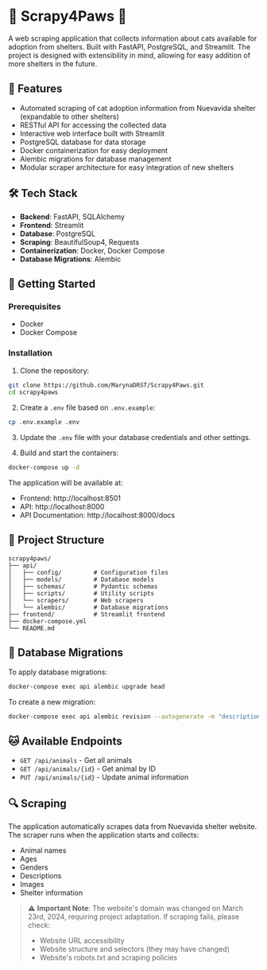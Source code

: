 # 🐾 Scrapy4Paws 🐾

A web scraping application that collects information about cats available for adoption from shelters. Built with FastAPI, PostgreSQL, and Streamlit. The project is designed with extensibility in mind, allowing for easy addition of more shelters in the future.

## 🌟 Features

- Automated scraping of cat adoption information from Nuevavida shelter (expandable to other shelters)
- RESTful API for accessing the collected data
- Interactive web interface built with Streamlit
- PostgreSQL database for data storage
- Docker containerization for easy deployment
- Alembic migrations for database management
- Modular scraper architecture for easy integration of new shelters

## 🛠️ Tech Stack

- **Backend**: FastAPI, SQLAlchemy
- **Frontend**: Streamlit
- **Database**: PostgreSQL
- **Scraping**: BeautifulSoup4, Requests
- **Containerization**: Docker, Docker Compose
- **Database Migrations**: Alembic

## 🚀 Getting Started

### Prerequisites

- Docker
- Docker Compose

### Installation

1. Clone the repository:
```bash
git clone https://github.com/MarynaDRST/Scrapy4Paws.git
cd scrapy4paws
```

2. Create a `.env` file based on `.env.example`:
```bash
cp .env.example .env
```

3. Update the `.env` file with your database credentials and other settings.

4. Build and start the containers:
```bash
docker-compose up -d
```

The application will be available at:
- Frontend: http://localhost:8501
- API: http://localhost:8000
- API Documentation: http://localhost:8000/docs

## 📁 Project Structure

```
scrapy4paws/
├── api/
│   ├── config/         # Configuration files
│   ├── models/         # Database models
│   ├── schemas/        # Pydantic schemas
│   ├── scripts/        # Utility scripts
│   └── scrapers/       # Web scrapers
│   └── alembic/        # Database migrations
├── frontend/           # Streamlit frontend
├── docker-compose.yml
└── README.md
```

## 🔄 Database Migrations

To apply database migrations:
```bash
docker-compose exec api alembic upgrade head
```

To create a new migration:
```bash
docker-compose exec api alembic revision --autogenerate -m "description"
```

## 🐱 Available Endpoints

- `GET /api/animals` - Get all animals
- `GET /api/animals/{id}` - Get animal by ID
- `PUT /api/animals/{id}` - Update animal information

## 🔍 Scraping

The application automatically scrapes data from Nuevavida shelter website. The scraper runs when the application starts and collects:
- Animal names
- Ages
- Genders
- Descriptions
- Images
- Shelter information

> ⚠️ **Important Note**: The website's domain was changed on March 23rd, 2024, requiring project adaptation. If scraping fails, please check:
> - Website URL accessibility
> - Website structure and selectors (they may have changed)
> - Website's robots.txt and scraping policies





